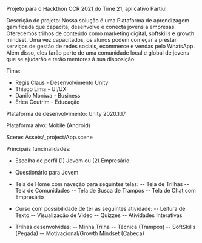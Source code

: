Projeto para o Hackthon CCR 2021 do Time 21, aplicativo Partiu!

Descrição do projeto: Nossa solução é uma Plataforma de aprendizagem gamificada que capacita, desenvolve e conecta jovens a empresas. Oferecemos trilhos de conteúdo como marketing digital, softskills e growth mindset. Uma vez capacitados, os alunos podem começar a prestar serviços de gestão de redes sociais, ecommerce e vendas pelo WhatsApp. Além disso, eles farão parte de uma comunidade local e global de jovens que se ajudarão e terão mentores á sua disposição.

Time:
- Regis Claus - Desenvolvimento Unity
- Thiago Lima - UI/UX
- Danilo Moniwa - Business
- Erica Coutrim - Educação

Plataforma de desenvolvimento: Unity 2020.1.17

Plataforma alvo: Mobile (Android)

Scene: Assets/_project/App.scene

Principais funcinalidades:
- Escolha de perfil (1) Jovem ou (2) Empresário
- Questionário para Jovem

- Tela de Home com naveção para seguintes telas:
-- Tela de Trilhas
-- Tela de Comunidades
-- Tela de Busca de Trampos
-- Tela de Chat com Empresário

- Curso com possibilidade de ter as seguintes atividade:
-- Leitura de Texto
-- Visualização de Video
-- Quizzes
-- Atividades Interativas

- Trilhas desenvolvidas:
-- Minha Trilha
-- Técnica (Trampos)
-- SoftSkills (Pegada)
-- Motivacional/Growth Mindset (Cabeça)
